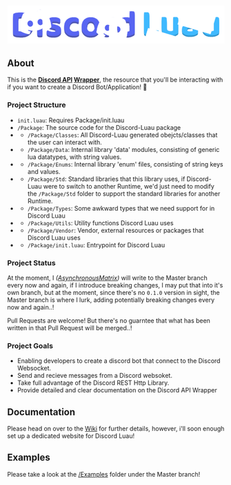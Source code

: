 <div align="center">
	<p>
		<a href=""><img src="https://raw.githubusercontent.com/DiscordLuau/.github/master/resource/DiscordLuau-Banner.png" width="512" alt="discord-luau"/></a>
	</p>
</div>

## About

This is the **[Discord API](https://discord.com/developers/docs/intro) [Wrapper](https://rapidapi.com/blog/api-glossary/api-wrapper/)**, the resource that you'll be interacting with if you want to create a Discord Bot/Application! 🎉

### Project Structure

- `init.luau`: Requires Package/init.luau
- `/Package`: The source code for the Discord-Luau package
- - `/Package/Classes`: All Discord-Luau generated obejcts/classes that the user can interact with.
- - `/Package/Data`: Internal library 'data' modules, consisting of generic lua datatypes, with string values.
- - `/Package/Enums`: Internal library 'enum' files, consisting of string keys and values.
- - `/Package/Std`: Standard libraries that this library uses, if Discord-Luau were to switch to another Runtime, we'd just need to modify the `/Package/Std` folder to support the standard libraries for another Runtime.
- - `/Package/Types`: Some awkward types that we need support for in Discord Luau
- - `/Package/Utils`: Utility functions Discord Luau uses
- - `/Package/Vendor`: Vendor, external resources or packages that Discord Luau uses
- - `/Package/init.luau`: Entrypoint for Discord Luau

### Project Status

At the moment, I *([AsynchronousMatrix](https://github.com/4x8Matrix))* will write to the Master branch every now and again, if I introduce breaking changes, I may put that into it's own branch, but at the moment, since there's no `0.1.0` version in sight, the Master branch is where I lurk, adding potentially breaking changes every now and again..!

Pull Requests are welcome! But there's no guarntee that what has been written in that Pull Request will be merged..! 

### Project Goals

- Enabling developers to create a discord bot that connect to the Discord Websocket.
- Send and recieve messages from a Discord websoket.
- Take full advantage of the Discord REST Http Library.
- Provide detailed and clear documentation on the Discord API Wrapper

## Documentation

Please head on over to the [Wiki](https://github.com/DiscordLuau/Discord-Luau/wiki) for further details, however, i'll soon enough set up a dedicated website for Discord Luau!

## Examples

Please take a look at the [/Examples](https://github.com/DiscordLuau/Discord-Luau/tree/Master/Examples) folder under the Master branch!
